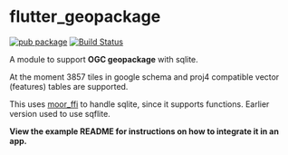 # flutter_geopackage

[![pub package](https://img.shields.io/pub/v/flutter_geopackage.svg)](https://pub.dev/packages/flutter_geopackage)
[![Build Status](https://travis-ci.org/moovida/flutter_geopackage.svg?branch=master)](https://travis-ci.org/moovida/flutter_geopackage)

A module to support **OGC geopackage** with sqlite.

At the moment 3857 tiles in google schema and proj4 compatible vector (features) tables are supported.

This uses [moor_ffi](https://pub.dev/packages/sqlite3) to handle sqlite, since it supports functions.
Earlier version used to use sqflite.

**View the example README for instructions on how to integrate it in an app.**


